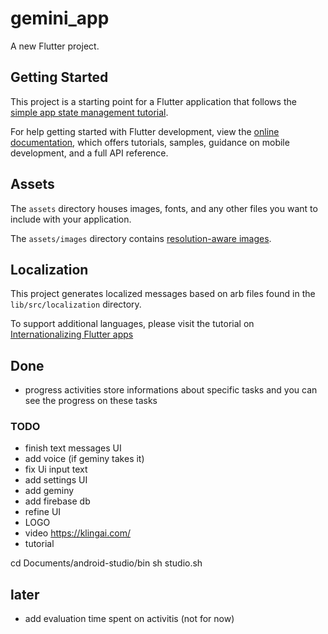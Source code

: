 # gemini_app

A new Flutter project.

## Getting Started

This project is a starting point for a Flutter application that follows the
[simple app state management
tutorial](https://flutter.dev/docs/development/data-and-backend/state-mgmt/simple).

For help getting started with Flutter development, view the
[online documentation](https://flutter.dev/docs), which offers tutorials,
samples, guidance on mobile development, and a full API reference.

## Assets

The `assets` directory houses images, fonts, and any other files you want to
include with your application.

The `assets/images` directory contains [resolution-aware
images](https://flutter.dev/docs/development/ui/assets-and-images#resolution-aware).

## Localization

This project generates localized messages based on arb files found in
the `lib/src/localization` directory.

To support additional languages, please visit the tutorial on
[Internationalizing Flutter
apps](https://flutter.dev/docs/development/accessibility-and-localization/internationalization)

## Done
- progress activities store informations about specific tasks and you can see the progress on these tasks

### TODO 
- finish text messages UI
- add voice (if geminy takes it)
- fix Ui input text
- add settings UI
- add geminy 
- add firebase db
- refine UI
- LOGO
- video  https://klingai.com/
- tutorial

cd Documents/android-studio/bin
sh studio.sh
## later 
- add evaluation time spent on activitis (not for now)